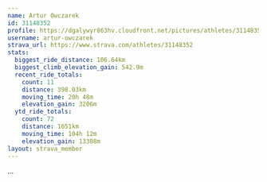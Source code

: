 ```yaml
---
name: Artur Owczarek
id: 31148352
profile: https://dgalywyr863hv.cloudfront.net/pictures/athletes/31148352/15906846/1/large.jpg
username: artur-owczarek
strava_url: https://www.strava.com/athletes/31148352
stats:
  biggest_ride_distance: 106.64km
  biggest_climb_elevation_gain: 542.9m
  recent_ride_totals:
    count: 11
    distance: 398.03km
    moving_time: 20h 48m
    elevation_gain: 3206m
  ytd_ride_totals:
    count: 72
    distance: 1651km
    moving_time: 104h 12m
    elevation_gain: 13308m
layout: strava_member
--- 
```

...
